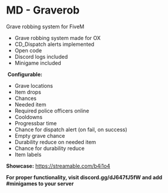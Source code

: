 # MD - Graverob
Grave robbing system for FiveM

- Grave robbing system made for OX
- CD_Dispatch alerts implemented
- Open code
- Discord logs included
- Minigame included

﻿
**﻿Configurable:**
- Grave locations
- Item drops
- Chances
- Needed item
- Required police officers online
- Cooldowns
- Progressbar time
- Chance for dispatch alert (on fail, on success)
- Empty grave chance
- Durability reduce on needed item
- Chance for durability reduce
- Item labels

**Showcase:**
https://streamable.com/b4i1o4

**For proper functionality, visit discord.gg/dJ647fJ5fW and add #minigames to your server**
